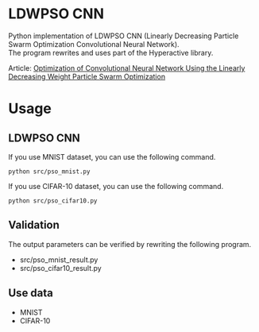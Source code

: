 # LDWPSO CNN

Python implementation of LDWPSO CNN (Linearly Decreasing Particle Swarm Optimization Convolutional Neural Network).  
The program rewrites and uses part of the Hyperactive library.

Article: [Optimization of Convolutional Neural Network Using the Linearly Decreasing Weight Particle Swarm Optimization]()

# Usage

## LDWPSO CNN

If you use MNIST dataset, you can use the following command.

```
python src/pso_mnist.py
```

If you use CIFAR-10 dataset, you can use the following command.

```
python src/pso_cifar10.py
```

## Validation

The output parameters can be verified by rewriting the following program.

- src/pso_mnist_result.py
- src/pso_cifar10_result.py

## Use data

- MNIST
- CIFAR-10
